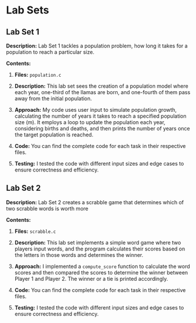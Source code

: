 # Lab Sets
## Lab Set 1

**Description:** Lab Set 1 tackles a population problem, how long it takes for a population to reach a particular size.

**Contents:**

1. **Files:** `population.c`

2. **Description:** This lab set sees the creation of a population model where each year, one-third of the llamas are born, and one-fourth of them pass away from the initial population.

3. **Approach:** My code uses user input to simulate population growth, calculating the number of years it takes to reach a specified population size (m). It employs a loop to update the population each year, considering births and deaths, and then prints the number of years once the target population is reached.

4. **Code:** You can find the complete code for each task in their respective files.

5. **Testing:** I tested the code with different input sizes and edge cases to ensure correctness and efficiency.

## Lab Set 2

**Description:** Lab Set 2 creates a scrabble game that determines which of two scrabble words is worth more

**Contents:**

1. **Files:** `scrabble.c`

2. **Description:** This lab set implements a simple word game where two players input words, and the program calculates their scores based on the letters in those words and determines the winner.

3. **Approach:** I implemented a `compute_score` function to calculate the word scores and then compared the scores to determine the winner between Player 1 and Player 2. The winner or a tie is printed accordingly.

4. **Code:** You can find the complete code for each task in their respective files.

5. **Testing:** I tested the code with different input sizes and edge cases to ensure correctness and efficiency.
